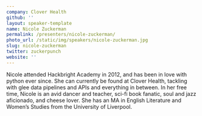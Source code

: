 ```yaml
---
company: Clover Health
github: ''
layout: speaker-template
name: Nicole Zuckerman
permalink: /presenters/nicole-zuckerman/
photo_url: /static/img/speakers/nicole-zuckerman.jpg
slug: nicole-zuckerman
twitter: zuckerpunch
website: ''
---
```


Nicole attended Hackbright Academy in 2012, and has been in love with python ever since. She can currently be found at Clover Health, tackling with glee data pipelines and APIs and everything in between. In her free time, Nicole is an avid dancer and teacher, sci-fi book fanatic, soul and jazz aficionado, and cheese lover. She has an MA in English Literature and Women’s Studies from the University of Liverpool.
